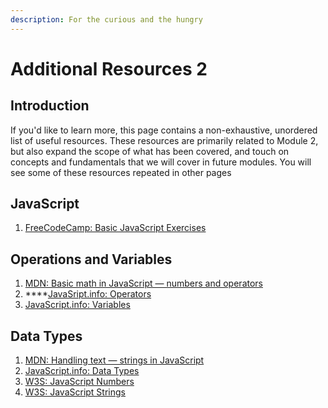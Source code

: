 ```yaml
---
description: For the curious and the hungry
---
```


# Additional Resources 2

## Introduction <a href="introduction" id="introduction"></a>

If you'd like to learn more, this page contains a non-exhaustive, unordered list of useful resources. These resources are primarily related to Module 2, but also expand the scope of what has been covered, and touch on concepts and fundamentals that we will cover in future modules. You will see some of these resources repeated in other pages

## JavaScript

1. [FreeCodeCamp: Basic JavaScript Exercises](https://www.freecodecamp.org/learn/javascript-algorithms-and-data-structures/#basic-javascript)

## Operations and Variables

1. [MDN: Basic math in JavaScript — numbers and operators](https://developer.mozilla.org/en-US/docs/Learn/JavaScript/First\_steps/Math)
2. ****[JavaSript.info: Operators](https://javascript.info/operators)
3. [JavaScript.info: Variables](https://javascript.info/variables)

## Data Types

1. [MDN: Handling text — strings in JavaScript](https://developer.mozilla.org/en-US/docs/Learn/JavaScript/First\_steps/Strings)
2. [JavaScript.info: Data Types](https://javascript.info/types)
3. [W3S: JavaScript Numbers](https://www.w3schools.com/js/js\_numbers.asp)
4. [W3S: JavaScript Strings](https://www.w3schools.com/js/js\_strings.asp)



